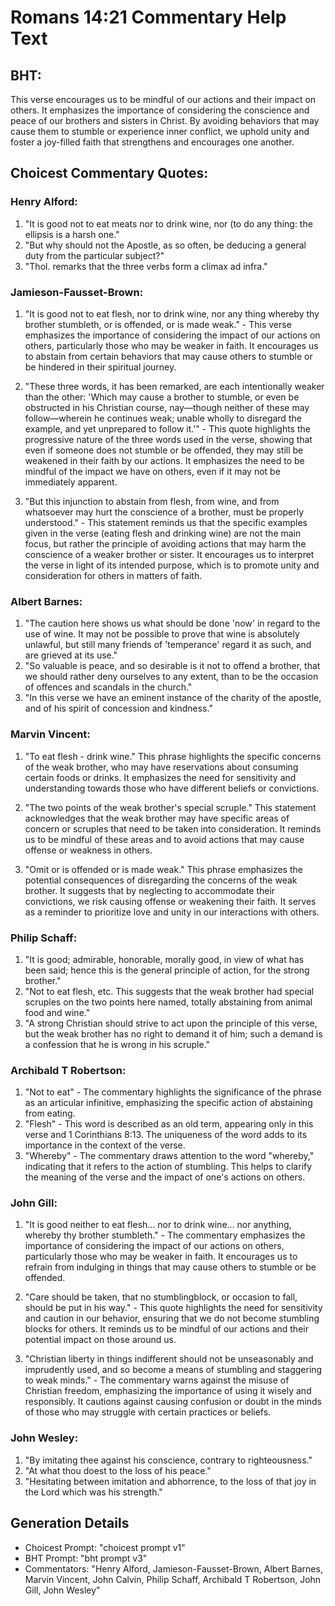 # Romans 14:21 Commentary Help Text

## BHT:
This verse encourages us to be mindful of our actions and their impact on others. It emphasizes the importance of considering the conscience and peace of our brothers and sisters in Christ. By avoiding behaviors that may cause them to stumble or experience inner conflict, we uphold unity and foster a joy-filled faith that strengthens and encourages one another.

## Choicest Commentary Quotes:
### Henry Alford:
1. "It is good not to eat meats nor to drink wine, nor (to do any thing: the ellipsis is a harsh one." 
2. "But why should not the Apostle, as so often, be deducing a general duty from the particular subject?"
3. "Thol. remarks that the three verbs form a climax ad infra."

### Jamieson-Fausset-Brown:
1. "It is good not to eat flesh, nor to drink wine, nor any thing whereby thy brother stumbleth, or is offended, or is made weak." - This verse emphasizes the importance of considering the impact of our actions on others, particularly those who may be weaker in faith. It encourages us to abstain from certain behaviors that may cause others to stumble or be hindered in their spiritual journey.

2. "These three words, it has been remarked, are each intentionally weaker than the other: 'Which may cause a brother to stumble, or even be obstructed in his Christian course, nay—though neither of these may follow—wherein he continues weak; unable wholly to disregard the example, and yet unprepared to follow it.'" - This quote highlights the progressive nature of the three words used in the verse, showing that even if someone does not stumble or be offended, they may still be weakened in their faith by our actions. It emphasizes the need to be mindful of the impact we have on others, even if it may not be immediately apparent.

3. "But this injunction to abstain from flesh, from wine, and from whatsoever may hurt the conscience of a brother, must be properly understood." - This statement reminds us that the specific examples given in the verse (eating flesh and drinking wine) are not the main focus, but rather the principle of avoiding actions that may harm the conscience of a weaker brother or sister. It encourages us to interpret the verse in light of its intended purpose, which is to promote unity and consideration for others in matters of faith.

### Albert Barnes:
1. "The caution here shows us what should be done 'now' in regard to the use of wine. It may not be possible to prove that wine is absolutely unlawful, but still many friends of 'temperance' regard it as such, and are grieved at its use."
2. "So valuable is peace, and so desirable is it not to offend a brother, that we should rather deny ourselves to any extent, than to be the occasion of offences and scandals in the church."
3. "In this verse we have an eminent instance of the charity of the apostle, and of his spirit of concession and kindness."

### Marvin Vincent:
1. "To eat flesh - drink wine." This phrase highlights the specific concerns of the weak brother, who may have reservations about consuming certain foods or drinks. It emphasizes the need for sensitivity and understanding towards those who have different beliefs or convictions.

2. "The two points of the weak brother's special scruple." This statement acknowledges that the weak brother may have specific areas of concern or scruples that need to be taken into consideration. It reminds us to be mindful of these areas and to avoid actions that may cause offense or weakness in others.

3. "Omit or is offended or is made weak." This phrase emphasizes the potential consequences of disregarding the concerns of the weak brother. It suggests that by neglecting to accommodate their convictions, we risk causing offense or weakening their faith. It serves as a reminder to prioritize love and unity in our interactions with others.

### Philip Schaff:
1. "It is good; admirable, honorable, morally good, in view of what has been said; hence this is the general principle of action, for the strong brother."
2. "Not to eat flesh, etc. This suggests that the weak brother had special scruples on the two points here named, totally abstaining from animal food and wine."
3. "A strong Christian should strive to act upon the principle of this verse, but the weak brother has no right to demand it of him; such a demand is a confession that he is wrong in his scruple."

### Archibald T Robertson:
1. "Not to eat" - The commentary highlights the significance of the phrase as an articular infinitive, emphasizing the specific action of abstaining from eating.
2. "Flesh" - This word is described as an old term, appearing only in this verse and 1 Corinthians 8:13. The uniqueness of the word adds to its importance in the context of the verse.
3. "Whereby" - The commentary draws attention to the word "whereby," indicating that it refers to the action of stumbling. This helps to clarify the meaning of the verse and the impact of one's actions on others.

### John Gill:
1. "It is good neither to eat flesh... nor to drink wine... nor anything, whereby thy brother stumbleth." - The commentary emphasizes the importance of considering the impact of our actions on others, particularly those who may be weaker in faith. It encourages us to refrain from indulging in things that may cause others to stumble or be offended.

2. "Care should be taken, that no stumblingblock, or occasion to fall, should be put in his way." - This quote highlights the need for sensitivity and caution in our behavior, ensuring that we do not become stumbling blocks for others. It reminds us to be mindful of our actions and their potential impact on those around us.

3. "Christian liberty in things indifferent should not be unseasonably and imprudently used, and so become a means of stumbling and staggering to weak minds." - The commentary warns against the misuse of Christian freedom, emphasizing the importance of using it wisely and responsibly. It cautions against causing confusion or doubt in the minds of those who may struggle with certain practices or beliefs.

### John Wesley:
1. "By imitating thee against his conscience, contrary to righteousness."
2. "At what thou doest to the loss of his peace."
3. "Hesitating between imitation and abhorrence, to the loss of that joy in the Lord which was his strength."


## Generation Details
- Choicest Prompt: "choicest prompt v1"
- BHT Prompt: "bht prompt v3"
- Commentators: "Henry Alford, Jamieson-Fausset-Brown, Albert Barnes, Marvin Vincent, John Calvin, Philip Schaff, Archibald T Robertson, John Gill, John Wesley"
